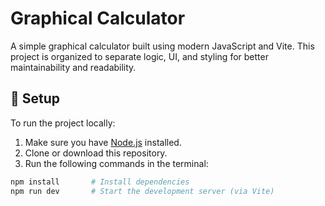 # Graphical Calculator

A simple graphical calculator built using modern JavaScript and Vite. This project is organized to separate logic, UI, and styling for better maintainability and readability.

## 🔧 Setup

To run the project locally:

1. Make sure you have [Node.js](https://nodejs.org/) installed.
2. Clone or download this repository.
3. Run the following commands in the terminal:

```bash
npm install       # Install dependencies
npm run dev       # Start the development server (via Vite)
```
